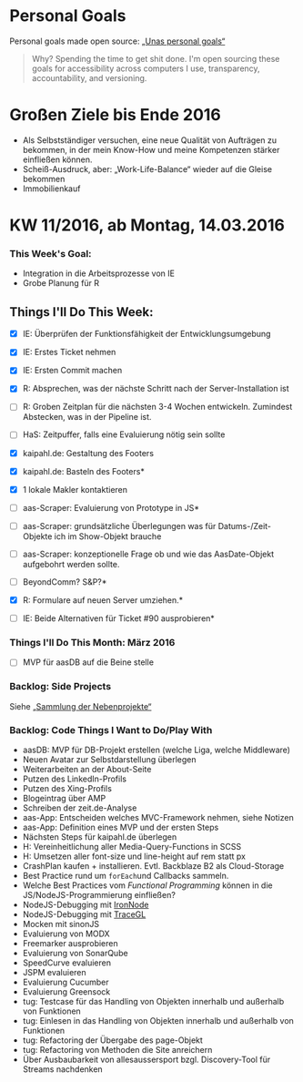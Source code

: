 Personal Goals
==============

Personal goals made open source: [„Unas personal goals“](http://una.im/personal-goals-guide/#=%81)
> Why? Spending the time to get shit done. I'm open sourcing these goals for accessibility across computers I use, transparency, accountability, and versioning.

# Großen Ziele bis Ende 2016
* Als Selbstständiger versuchen, eine neue Qualität von Aufträgen zu bekommen, in der mein Know-How und meine Kompetenzen stärker einfließen können.
* Scheiß-Ausdruck, aber: „Work-Life-Balance“ wieder auf die Gleise bekommen
* Immobilienkauf


# KW 11/2016, ab Montag, 14.03.2016


### This Week's Goal: 
* Integration in die Arbeitsprozesse von IE
* Grobe Planung für R


## Things I'll Do This Week:
- [x] IE: Überprüfen der Funktionsfähigkeit der Entwicklungsumgebung
- [x] IE: Erstes Ticket nehmen
- [x] IE: Ersten Commit machen
- [x] R: Absprechen, was der nächste Schritt nach der Server-Installation ist
- [ ] R: Groben Zeitplan für die nächsten 3-4 Wochen entwickeln. Zumindest Abstecken, was in der Pipeline ist.
- [ ] HaS: Zeitpuffer, falls eine Evaluierung nötig sein sollte
- [x] kaipahl.de: Gestaltung des Footers
- [x] kaipahl.de: Basteln des Footers*
- [x] 1 lokale Makler kontaktieren
- [ ] aas-Scraper: Evaluierung von Prototype in JS*
- [ ] aas-Scraper: grundsätzliche Überlegungen was für Datums-/Zeit-Objekte ich im Show-Objekt brauche
- [ ] aas-Scraper: konzeptionelle Frage ob und wie das AasDate-Objekt aufgebohrt werden sollte.
- [ ] BeyondComm? S&P?*
- [x] R: Formulare auf neuen Server umziehen.*
- [ ] IE: Beide Alternativen für Ticket #90 ausprobieren*



### Things I'll Do This Month: März 2016
- [ ] MVP für aasDB auf die Beine stelle


### Backlog: Side Projects
Siehe [„Sammlung der Nebenprojekte“](~/Sites/dogfood-personal-goal/recources/pet-projects.md)


### Backlog: Code Things I Want to Do/Play With
* aasDB: MVP für DB-Projekt erstellen (welche Liga, welche Middleware)
* Neuen Avatar zur Selbstdarstellung überlegen
* Weiterarbeiten an der About-Seite
* Putzen des LinkedIn-Profils
* Putzen des Xing-Profils
* Blogeintrag über AMP
* Schreiben der zeit.de-Analyse
* aas-App: Entscheiden welches MVC-Framework nehmen, siehe Notizen
* aas-App: Definition eines MVP und der ersten Steps
* Nächsten Steps für kaipahl.de überlegen
* H: Vereinheitlichung aller Media-Query-Functions in SCSS
* H: Umsetzen aller font-size und line-height auf rem statt px
* CrashPlan kaufen + installieren. Evtl. Backblaze B2 als Cloud-Storage
* Best Practice rund um `forEach`und Callbacks sammeln.
* Welche Best Practices vom _Functional Programming_ können in die JS/NodeJS-Programmierung einfließen?
* NodeJS-Debugging mit [IronNode](http://s-a.github.io/iron-node/)
* NodeJS-Debugging mit [TraceGL](https://github.com/traceglMPL/tracegl)
* Mocken mit sinonJS
* Evaluierung von MODX
* Freemarker ausprobieren
* Evaluierung von SonarQube
* SpeedCurve evaluieren
* JSPM evaluieren
* Evaluierung Cucumber
* Evaluierung Greensock
* tug: Testcase für das Handling von Objekten innerhalb und außerhalb von Funktionen
* tug: Einlesen in das Handling von Objekten innerhalb und außerhalb von Funktionen
* tug: Refactoring der Übergabe des page-Objekt
* tug: Refactoring von Methoden die Site anreichern
* Über Ausbaubarkeit von allesaussersport bzgl. Discovery-Tool für Streams nachdenken


